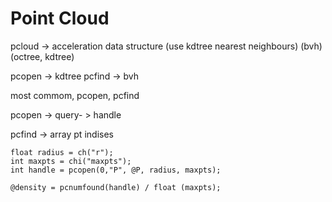 # Point Cloud 

pcloud -> acceleration data structure (use kdtree nearest neighbours) (bvh) (octree, kdtree)

pcopen -> kdtree
pcfind -> bvh

most commom, pcopen, pcfind

pcopen -> query- > handle 

pcfind -> array pt indises



```
float radius = ch("r");
int maxpts = chi("maxpts");
int handle = pcopen(0,"P", @P, radius, maxpts);

@density = pcnumfound(handle) / float (maxpts);
